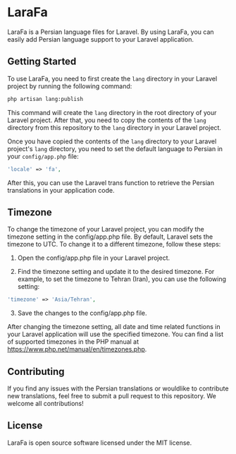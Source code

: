 # LaraFa

LaraFa is a Persian language files for Laravel. By using LaraFa, you can easily add Persian language support to your Laravel application.

## Getting Started

To use LaraFa, you need to first create the `lang` directory in your Laravel project by running the following command:

```bash
php artisan lang:publish
```

This command will create the `lang` directory in the root directory of your Laravel project. After that, you need to copy the contents of the `lang` directory from this repository to the `lang` directory in your Laravel project.

Once you have copied the contents of the `lang` directory to your Laravel project's `lang` directory, you need to set the default language to Persian in your `config/app.php` file:

```php
'locale' => 'fa',
```

After this, you can use the Laravel trans function to retrieve the Persian translations in your application code.

## Timezone

To change the timezone of your Laravel project, you can modify the timezone setting in the config/app.php file. By default, Laravel sets the timezone to UTC. To change it to a different timezone, follow these steps:

1. Open the config/app.php file in your Laravel project.

2. Find the timezone setting and update it to the desired timezone. For example, to set the timezone to Tehran (Iran), you can use the following setting:

```php
'timezone' => 'Asia/Tehran',
```

3. Save the changes to the config/app.php file.

After changing the timezone setting, all date and time related functions in your Laravel application will use the specified timezone. You can find a list of supported timezones in the PHP manual at https://www.php.net/manual/en/timezones.php.

## Contributing

If you find any issues with the Persian translations or wouldlike to contribute new translations, feel free to submit a pull request to this repository. We welcome all contributions!

## License

LaraFa is open source software licensed under the MIT license.